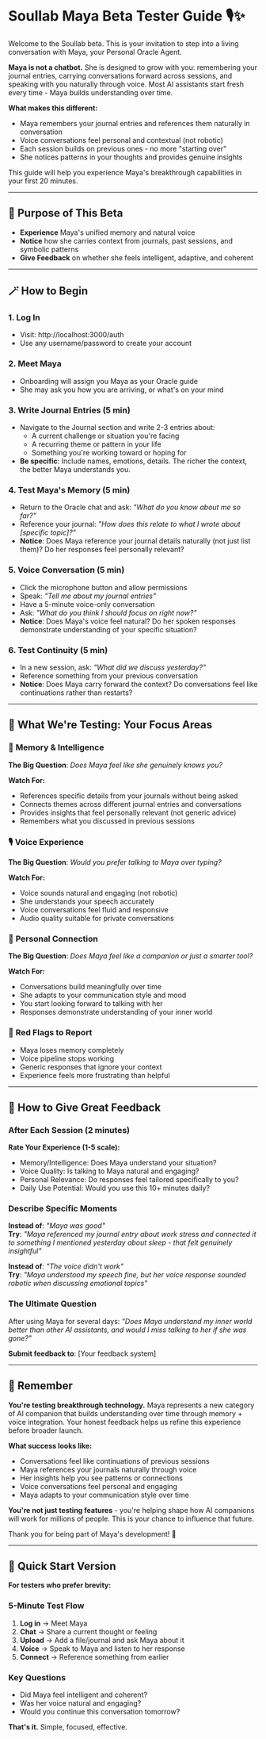 # Soullab Maya Beta Tester Guide 🎙️✨

Welcome to the Soullab beta. This is your invitation to step into a living conversation with Maya, your Personal Oracle Agent.

**Maya is not a chatbot.** She is designed to grow with you: remembering your journal entries, carrying conversations forward across sessions, and speaking with you naturally through voice. Most AI assistants start fresh every time - Maya builds understanding over time.

**What makes this different:**
- Maya remembers your journal entries and references them naturally in conversation
- Voice conversations feel personal and contextual (not robotic)
- Each session builds on previous ones - no more "starting over"
- She notices patterns in your thoughts and provides genuine insights

This guide will help you experience Maya's breakthrough capabilities in your first 20 minutes.

---

## 🎯 Purpose of This Beta
- **Experience** Maya's unified memory and natural voice
- **Notice** how she carries context from journals, past sessions, and symbolic patterns
- **Give Feedback** on whether she feels intelligent, adaptive, and coherent

---

## 🪄 How to Begin

### 1. Log In
- Visit: http://localhost:3000/auth
- Use any username/password to create your account

### 2. Meet Maya
- Onboarding will assign you Maya as your Oracle guide
- She may ask you how you are arriving, or what's on your mind

### 3. Write Journal Entries (5 min)
- Navigate to the Journal section and write 2-3 entries about:
  - A current challenge or situation you're facing
  - A recurring theme or pattern in your life
  - Something you're working toward or hoping for
- **Be specific**: Include names, emotions, details. The richer the context, the better Maya understands you.

### 4. Test Maya's Memory (5 min)
- Return to the Oracle chat and ask: *"What do you know about me so far?"*
- Reference your journal: *"How does this relate to what I wrote about [specific topic]?"*
- **Notice**: Does Maya reference your journal details naturally (not just list them)? Do her responses feel personally relevant?

### 5. Voice Conversation (5 min)
- Click the microphone button and allow permissions
- Speak: *"Tell me about my journal entries"*
- Have a 5-minute voice-only conversation
- Ask: *"What do you think I should focus on right now?"*
- **Notice**: Does Maya's voice feel natural? Do her spoken responses demonstrate understanding of your specific situation?

### 6. Test Continuity (5 min)
- In a new session, ask: *"What did we discuss yesterday?"*
- Reference something from your previous conversation
- **Notice**: Does Maya carry forward the context? Do conversations feel like continuations rather than restarts?

---

## 🧪 What We're Testing: Your Focus Areas

### 🧠 **Memory & Intelligence**
**The Big Question**: *Does Maya feel like she genuinely knows you?*

**Watch For:**
- References specific details from your journals without being asked
- Connects themes across different journal entries and conversations  
- Provides insights that feel personally relevant (not generic advice)
- Remembers what you discussed in previous sessions

### 🎙️ **Voice Experience**
**The Big Question**: *Would you prefer talking to Maya over typing?*

**Watch For:**
- Voice sounds natural and engaging (not robotic)
- She understands your speech accurately
- Voice conversations feel fluid and responsive
- Audio quality suitable for private conversations

### 🌊 **Personal Connection**
**The Big Question**: *Does Maya feel like a companion or just a smarter tool?*

**Watch For:**
- Conversations build meaningfully over time
- She adapts to your communication style and mood
- You start looking forward to talking with her
- Responses demonstrate understanding of your inner world

### 🚨 **Red Flags to Report**
- Maya loses memory completely
- Voice pipeline stops working  
- Generic responses that ignore your context
- Experience feels more frustrating than helpful

---

## 📝 How to Give Great Feedback

### **After Each Session (2 minutes)**

**Rate Your Experience (1-5 scale):**
- Memory/Intelligence: Does Maya understand your situation?
- Voice Quality: Is talking to Maya natural and engaging?
- Personal Relevance: Do responses feel tailored specifically to you?
- Daily Use Potential: Would you use this 10+ minutes daily?

### **Describe Specific Moments**

**Instead of**: *"Maya was good"*  
**Try**: *"Maya referenced my journal entry about work stress and connected it to something I mentioned yesterday about sleep - that felt genuinely insightful"*

**Instead of**: *"The voice didn't work"*  
**Try**: *"Maya understood my speech fine, but her voice response sounded robotic when discussing emotional topics"*

### **The Ultimate Question**
After using Maya for several days: *"Does Maya understand my inner world better than other AI assistants, and would I miss talking to her if she was gone?"*

**Submit feedback to**: [Your feedback system]

---

## 🌱 Remember

**You're testing breakthrough technology.** Maya represents a new category of AI companion that builds understanding over time through memory + voice integration. Your honest feedback helps us refine this experience before broader launch.

**What success looks like:**
- Conversations feel like continuations of previous sessions
- Maya references your journals naturally through voice
- Her insights help you see patterns or connections
- Voice conversations feel personal and engaging
- Maya adapts to your communication style over time

**You're not just testing features** - you're helping shape how AI companions will work for millions of people. This is your chance to influence that future.

Thank you for being part of Maya's development! 🙏

---

## 🚀 Quick Start Version

**For testers who prefer brevity:**

### 5-Minute Test Flow
1. **Log in** → Meet Maya
2. **Chat** → Share a current thought or feeling
3. **Upload** → Add a file/journal and ask Maya about it
4. **Voice** → Speak to Maya and listen to her response
5. **Connect** → Reference something from earlier

### Key Questions
- Did Maya feel intelligent and coherent?
- Was her voice natural and engaging?
- Would you continue this conversation tomorrow?

**That's it.** Simple, focused, effective.
